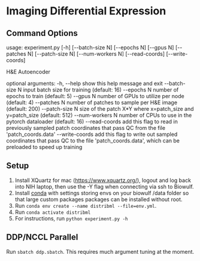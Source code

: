 # Imaging Differential Expression
## Command Options
usage: experiment.py [-h] [--batch-size N] [--epochs N] [--gpus N]
                     [--patches N] [--patch-size N] [--num-workers N]
                     [--read-coords] [--write-coords]

H&E Autoencoder

optional arguments:
  -h, --help       show this help message and exit
  --batch-size N   input batch size for training (default: 16)
  --epochs N       number of epochs to train (default: 5)
  --gpus N         number of GPUs to utilize per node (default: 4)
  --patches N      number of patches to sample per H&E image (default: 200)
  --patch-size N   size of the patch X*Y where x=patch_size and y=patch_size
                   (default: 512)
  --num-workers N  number of CPUs to use in the pytorch dataloader (default:
                   16)
  --read-coords    add this flag to read in previously sampled patch
                   coordinates that pass QC from the file 'patch_coords.data'
  --write-coords   add this flag to write out sampled coordinates that pass QC
                   to the file 'patch_coords.data', which can be preloaded to
                   speed up training

## Setup
1. Install XQuartz for mac (https://www.xquartz.org/), logout and log back into NIH laptop, then use the -Y flag when connecting via ssh to Biowulf. 
2. Install [conda](https://hpc.nih.gov/apps/python.html#envs) with settings storing envs on your biowulf /data folder so that large custom packages packages can be installed without root. 
3. Run `conda env create --name distribml --file=env.yml`.
4. Run `conda activate distribml`
5. For instructions, run `python experiment.py -h`

## DDP/NCCL Parallel 
Run `sbatch ddp.sbatch`. This requires much argument tuning at the moment.
